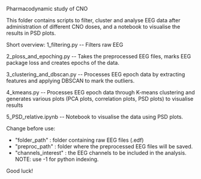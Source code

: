 Pharmacodynamic study of CNO

This folder contains scripts to filter, cluster and analyse EEG data after administration of different CNO doses, and a notebook to visualise the results in PSD plots.

Short overview:
1_filtering.py -- Filters raw EEG 

2_ploss_and_epoching.py -- Takes the preprocessed EEG files, marks EEG package loss and creates epochs of the data.

3_clustering_and_dbscan.py -- Processes EEG epoch data by extracting features and applying DBSCAN to mark the outliers.

4_kmeans.py -- Processes EEG epoch data through K-means clustering and generates various plots (PCA plots, correlation plots, PSD plots) to visualise results

5_PSD_relative.ipynb -- Notebook to visualise the data using PSD plots.

Change before use: 
- "folder_path" : folder containing raw EEG files (.edf)
- "preproc_path" : folder where the preprocessed EEG files will be saved.
- "channels_interest" : the EEG channels to be included in the analysis. NOTE: use -1 for python indexing.

Good luck!









